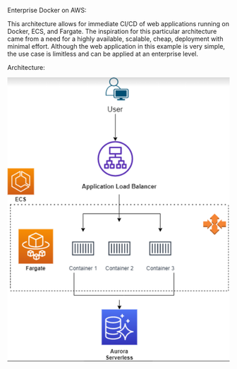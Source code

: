 Enterprise Docker on AWS:

This architecture allows for immediate CI/CD of web applications running on Docker, ECS, and Fargate. The inspiration for this particular architecture came from a need for a highly available, scalable, cheap, deployment with minimal effort. Although the web application in this example is very simple, the use case is limitless and can be applied at an enterprise level. 


Architecture:

![](images/DA.PNG)
